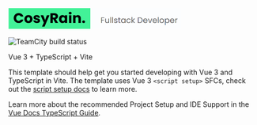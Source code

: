<img src="./static/readme-logo.png"  width="350"/>

![TeamCity build status](https://teamcity.co2oc.com/app/rest/builds/buildType:id:Cosyrain_Build/statusIcon.svg)

Vue 3 + TypeScript + Vite

This template should help get you started developing with Vue 3 and TypeScript in Vite. The template uses Vue 3 `<script setup>` SFCs, check out the [script setup docs](https://v3.vuejs.org/api/sfc-script-setup.html#sfc-script-setup) to learn more.

Learn more about the recommended Project Setup and IDE Support in the [Vue Docs TypeScript Guide](https://vuejs.org/guide/typescript/overview.html#project-setup).
